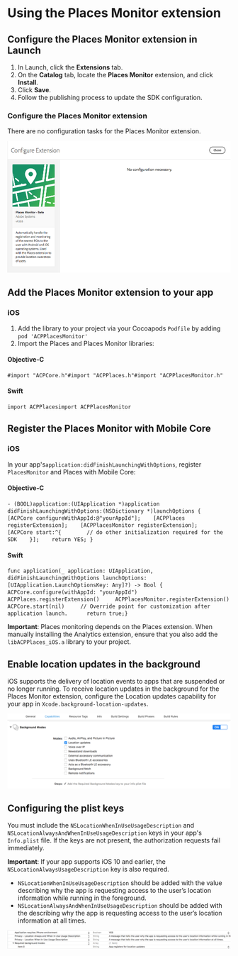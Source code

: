 # Using the Places Monitor extension

## Configure the Places Monitor extension in Launch <a id="configure-places-monitoring-extension-in-launch"></a>

1. In Launch, click the **Extensions** tab.
2. On the **Catalog** tab, locate the **Places Monitor** extension, and click **Install**.
3. Click **Save**.
4. Follow the publishing process to update the SDK configuration.

### **Configure the Places Monitor extension** <a id="configure-places-extension"></a>

There are no configuration tasks for the Places Monitor extension.

![](../../../.gitbook/assets/configure_places_monitor.png)

## Add the Places Monitor extension to your app <a id="add-places-monitor-extension-to-your-app"></a>

### iOS

1. Add the library to your project via your Cocoapods `Podfile` by adding `pod 'ACPPlacesMonitor'` 
2. Import the Places and Places Monitor libraries:

#### Objective-C <a id="objective-c"></a>

```text
#import "ACPCore.h"#import "ACPPlaces.h"#import "ACPPlacesMonitor.h"
```

#### Swift <a id="swift"></a>

```text
import ACPPlacesimport ACPPlacesMonitor
```

## Register the Places Monitor with Mobile Core

### **iOS**

In your app's`application:didFinishLaunchingWithOptions`, register `PlacesMonitor` and Places with Mobile Core:

#### Objective-C <a id="objective-c-1"></a>

```text
- (BOOL)application:(UIApplication *)application didFinishLaunchingWithOptions:(NSDictionary *)launchOptions {    [ACPCore configureWithAppId:@"yourAppId"];    [ACPPlaces registerExtension];    [ACPPlacesMonitor registerExtension];     [ACPCore start:^{        // do other initialization required for the SDK    }];    return YES; }
```

#### Swift <a id="swift-1"></a>

```text
func application(_ application: UIApplication, didFinishLaunchingWithOptions launchOptions: [UIApplication.LaunchOptionsKey: Any]?) -> Bool {     ACPCore.configure(withAppId: "yourAppId")        ACPPlaces.registerExtension()     ACPPlacesMonitor.registerExtension()     ACPCore.start(nil)     // Override point for customization after application launch.      return true;}
```

**Important**: Places monitoring depends on the Places extension. When manually installing the Analytics extension, ensure that you also add the `libACPPlaces_iOS.a` library to your project.

## Enable location updates in the background <a id="enable-location-updates-in-background"></a>

iOS supports the delivery of location events to apps that are suspended or no longer running. To receive location updates in the background for the Places Monitor extension, configure the Location updates capability for your app in `Xcode.background-location-updates`.

![](../../../.gitbook/assets/using-the-places-monitor_1.png)

## Configuring the plist keys <a id="configuring-the-plist-keys"></a>

You must include the `NSLocationWhenInUseUsageDescription` and `NSLocationAlwaysAndWhenInUseUsageDescription` keys in your app's `Info.plist` file. If the keys are not present, the authorization requests fail immediately.

**Important**: If your app supports iOS 10 and earlier, the `NSLocationAlwaysUsageDescription` key is also required.

* `NSLocationWhenInUseUsageDescription` should be added with the value describing why the app is requesting access to the user’s location information while running in the foreground.
* `NSLocationAlwaysAndWhenInUseUsageDescription` should be added with the describing why the app is requesting access to the user’s location information at all times.

![](../../../.gitbook/assets/using-the-places-monitor_2.png)

